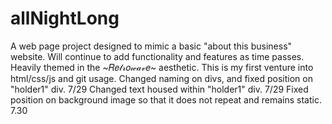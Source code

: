 # allNightLong
A web page project designed to mimic a basic "about this business" website. Will continue to add functionality and features as time passes. Heavily themed in the ~𝑅𝑒𝓉𝓇𝑜𝓌𝒶𝓋𝑒~ aesthetic.
This is my first venture into html/css/js and git usage. 
Changed naming on divs, and fixed position on "holder1" div. 7/29
Changed text housed within "holder1" div. 7/29
Fixed position on background image so that it does not repeat and remains static. 7.30
